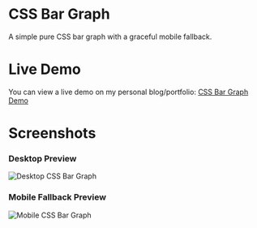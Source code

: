# CSS Bar Graph
A simple pure CSS bar graph with a graceful mobile fallback.

# Live Demo

You can view a live demo on my personal blog/portfolio: <a href="https://bradleytaunt.com/CSS-Bar-Graph/">CSS Bar Graph Demo</a>

# Screenshots

### Desktop Preview
<img src="https://user-images.githubusercontent.com/1873938/32984161-0e8687f0-cc6f-11e7-8bc7-0d739c54adf2.png" alt="Desktop CSS Bar Graph">

### Mobile Fallback Preview
<img src="https://user-images.githubusercontent.com/1873938/32984169-386bbe8c-cc6f-11e7-8d75-aa2663283c48.png" alt="Mobile CSS Bar Graph">
